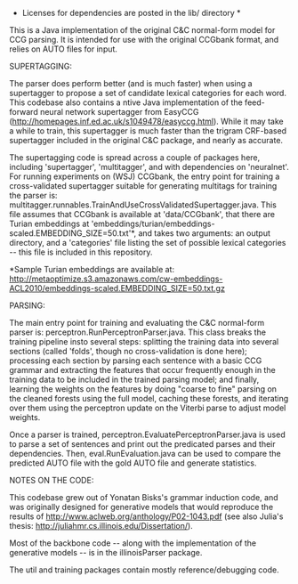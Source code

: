 * Licenses for dependencies are posted in the lib/ directory *

This is a Java implementation of the original C&C normal-form model for CCG parsing. It is intended for use with the original CCGbank format, and relies on AUTO files for input.

SUPERTAGGING:

The parser does perform better (and is much faster) when using a supertagger to propose a set of candidate lexical categories for each word. This codebase also contains a ntive Java implementation of the feed-forward neural network supertagger from EasyCCG (http://homepages.inf.ed.ac.uk/s1049478/easyccg.html). While it may take a while to train, this supertagger is much faster than the trigram CRF-based supertagger included in the original C&C package, and nearly as accurate.

The supertagging code is spread across a couple of packages here, including 'supertagger', 'multitagger', and with dependencies on 'neuralnet'. For running experiments on (WSJ) CCGbank, the entry point for training a cross-validated supertagger suitable for generating multitags for training the parser is: multitagger.runnables.TrainAndUseCrossValidatedSupertagger.java. This file assumes that CCGbank is available at 'data/CCGbank', that there are Turian embeddings at 'embeddings/turian/embeddings-scaled.EMBEDDING_SIZE=50.txt'*, and takes two arguments: an output directory, and a 'categories' file listing the set of possible lexical categories -- this file is included in this repository.

*Sample Turian embeddings are available at: http://metaoptimize.s3.amazonaws.com/cw-embeddings-ACL2010/embeddings-scaled.EMBEDDING_SIZE=50.txt.gz

PARSING:

The main entry point for training and evaluating the C&C normal-form parser is: perceptron.RunPerceptronParser.java. This class breaks the training pipeline insto several steps: splitting the training data into several sections (called 'folds', though no cross-validation is done here); processing each section by parsing each sentence with a basic CCG grammar and extracting the features that occur frequently enough in the training data to be included in the trained parsing model; and finally, learning the weights on the features by doing "coarse to fine" parsing on the cleaned forests using the full model, caching these forests, and iterating over them using the perceptron update on the Viterbi parse to adjust model weights.

Once a parser is trained, perceptron.EvaluatePerceptronParser.java is used to parse a set of sentences and print out the predicated parses and their dependencies. Then, eval.RunEvaluation.java can be used to compare the predicted AUTO file with the gold AUTO file and generate statistics.

NOTES ON THE CODE:

This codebase grew out of Yonatan Bisks's grammar induction code, and was originally designed for generative models that would reproduce the results of http://www.aclweb.org/anthology/P02-1043.pdf (see also Julia's thesis: http://juliahmr.cs.illinois.edu/Dissertation/).

Most of the backbone code -- along with the implementation of the generative models -- is in the illinoisParser package.

The util and training packages contain mostly reference/debugging code.

